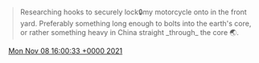 > Researching hooks to securely lock🔒my motorcycle onto in the front yard\. Preferably something long enough to bolts into the earth's core, or rather something heavy in China straight \_through\_ the core 🌏\.

<img src="../../media/tweet.ico" width="12" /> [Mon Nov 08 16:00:33 +0000 2021](https://twitter.com/DromerDenker/status/1457739831031762947)